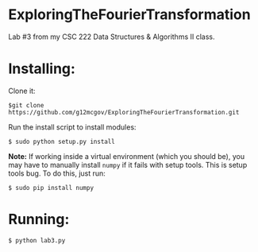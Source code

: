 # ExploringTheFourierTransformation
Lab #3 from my CSC 222 Data Structures &amp; Algorithms II class.

Installing:
=======

Clone it:

`$git clone https://github.com/g12mcgov/ExploringTheFourierTransformation.git`

Run the install script to install modules:

`$ sudo python setup.py install`

<b>Note:</b> If working inside a virtual environment (which you should be), you may have to manually install `numpy` if it fails with setup tools. This is setup tools bug. To do this, just run:

`$ sudo pip install numpy`

Running:
=======

`$ python lab3.py`

